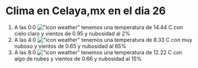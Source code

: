 # Clima en Celaya,mx en el dia 26

1. A las 0:0 !["icon weather"](http://openweathermap.org/img/w/01n.png) tenemos una temperatura de 14.44 C con cielo claro y  vientos de 0.95 y nubosidad al 2%
1. A las 4:0 !["icon weather"](http://openweathermap.org/img/w/04n.png) tenemos una temperatura de 8.33 C con muy nuboso y  vientos de 0.65 y nubosidad al 65%
1. A las 8:0 !["icon weather"](http://openweathermap.org/img/w/02d.png) tenemos una temperatura de 12.22 C con algo de nubes y  vientos de 0.66 y nubosidad al 15%
